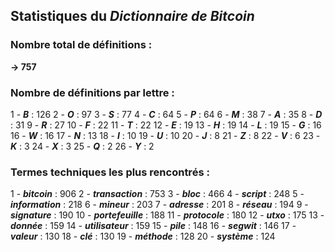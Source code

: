 ## Statistiques du *Dictionnaire de Bitcoin*

### Nombre total de définitions : 
**-> 757**

### Nombre de définitions par lettre :
1 - ***B*** : 126
2 - ***O*** : 97
3 - ***S*** : 77
4 - ***C*** : 64
5 - ***P*** : 64
6 - ***M*** : 38
7 - ***A*** : 35
8 - ***D*** : 31
9 - ***R*** : 27
10 - ***F*** : 22
11 - ***T*** : 22
12 - ***E*** : 19
13 - ***H*** : 19
14 - ***L*** : 19
15 - ***G*** : 16
16 - ***W*** : 16
17 - ***N*** : 13
18 - ***I*** : 10
19 - ***U*** : 10
20 - ***J*** : 8
21 - ***Z*** : 8
22 - ***V*** : 6
23 - ***K*** : 3
24 - ***X*** : 3
25 - ***Q*** : 2
26 - ***Y*** : 2

### Termes techniques les plus rencontrés :
1 - ***bitcoin*** : 906
2 - ***transaction*** : 753
3 - ***bloc*** : 466
4 - ***script*** : 248
5 - ***information*** : 218
6 - ***mineur*** : 203
7 - ***adresse*** : 201
8 - ***réseau*** : 194
9 - ***signature*** : 190
10 - ***portefeuille*** : 188
11 - ***protocole*** : 180
12 - ***utxo*** : 175
13 - ***donnée*** : 159
14 - ***utilisateur*** : 159
15 - ***pile*** : 148
16 - ***segwit*** : 146
17 - ***valeur*** : 130
18 - ***clé*** : 130
19 - ***méthode*** : 128
20 - ***système*** : 124

